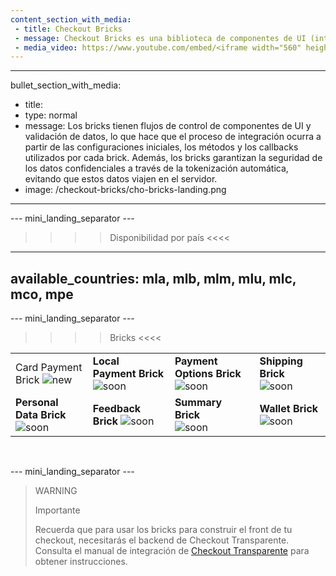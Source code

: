 ```yaml
---
content_section_with_media: 
 - title: Checkout Bricks
 - message: Checkout Bricks es una biblioteca de componentes de UI (interfaz de usuario) que tiene como objetivo permitir la integración client-side del Checkout Transparente de forma modular a través de estructuras configurables, seguras y con una integración simplificada y unificada.
 - media_video: https://www.youtube.com/embed/<iframe width="560" height="315" src="https://www.youtube.com/embed/jv9oCydWV78" title="YouTube video player" frameborder="0" allow="accelerometer; autoplay; clipboard-write; encrypted-media; gyroscope; picture-in-picture" allowfullscreen></iframe>
---
```


---
bullet_section_with_media: 
 - title: 
 - type: normal
 - message: Los bricks tienen flujos de control de componentes de UI y validación de datos, lo que hace que el proceso de integración ocurra a partir de las configuraciones iniciales, los métodos y los callbacks utilizados por cada brick. Además, los bricks garantizan la seguridad de los datos confidenciales a través de la tokenización automática, evitando que estos datos viajen en el servidor.
 - image: /checkout-bricks/cho-bricks-landing.png
---

--- mini_landing_separator ---

>>>> Disponibilidad por país <<<<
---
available_countries: mla, mlb, mlm, mlu, mlc, mco, mpe
---

--- mini_landing_separator ---

>>>> Bricks <<<<

| | | | |
|---|---|---|---|
| Card Payment Brick ![new](checkout-bricks/new-button__ES-cópia.png) | **Local Payment Brick** ![soon](checkout-bricks/soon-button__ES.png) | **Payment Options Brick** ![soon](checkout-bricks/soon-button__ES.png) | **Shipping Brick** ![soon](checkout-bricks/soon-button__ES.png) |
| **Personal Data Brick** ![soon](checkout-bricks/soon-button__ES.png) | **Feedback Brick** ![soon](checkout-bricks/soon-button__ES.png) | **Summary Brick** <br> ![soon](checkout-bricks/soon-button__ES.png) | **Wallet Brick** ![soon](checkout-bricks/soon-button__ES.png) |

<br>

--- mini_landing_separator ---

> WARNING
> 
> Importante
>
> Recuerda que para usar los bricks para construir el front de tu checkout, necesitarás el backend de Checkout Transparente. Consulta el manual de integración de [Checkout Transparente]((/developers/es/docs/checkout-api/introduction) ) para obtener instrucciones.